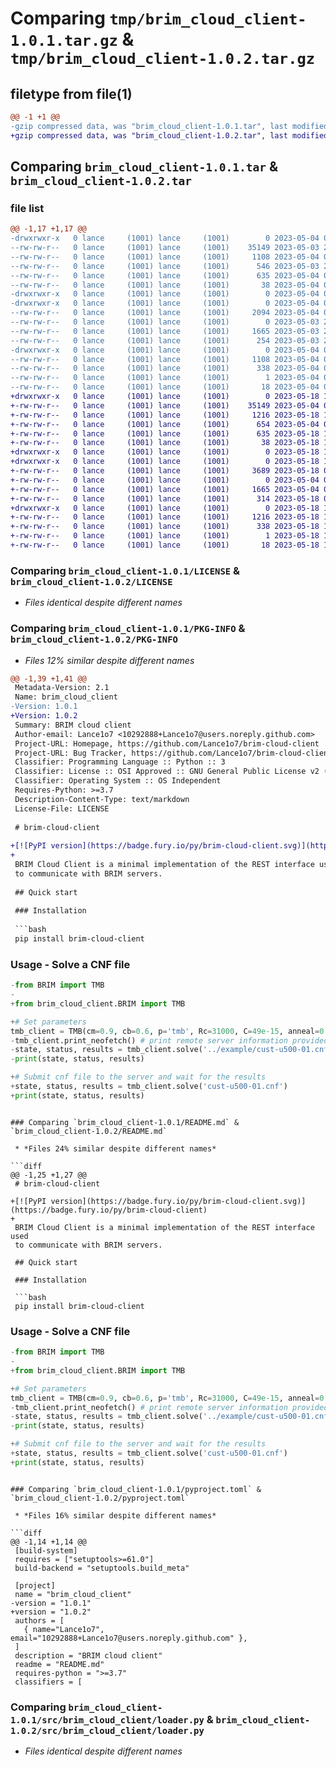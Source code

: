 # Comparing `tmp/brim_cloud_client-1.0.1.tar.gz` & `tmp/brim_cloud_client-1.0.2.tar.gz`

## filetype from file(1)

```diff
@@ -1 +1 @@
-gzip compressed data, was "brim_cloud_client-1.0.1.tar", last modified: Thu May  4 00:03:32 2023, max compression
+gzip compressed data, was "brim_cloud_client-1.0.2.tar", last modified: Thu May 18 16:46:54 2023, max compression
```

## Comparing `brim_cloud_client-1.0.1.tar` & `brim_cloud_client-1.0.2.tar`

### file list

```diff
@@ -1,17 +1,17 @@
-drwxrwxr-x   0 lance     (1001) lance     (1001)        0 2023-05-04 00:03:32.022728 brim_cloud_client-1.0.1/
--rw-rw-r--   0 lance     (1001) lance     (1001)    35149 2023-05-03 22:18:27.000000 brim_cloud_client-1.0.1/LICENSE
--rw-rw-r--   0 lance     (1001) lance     (1001)     1108 2023-05-04 00:03:32.018728 brim_cloud_client-1.0.1/PKG-INFO
--rw-rw-r--   0 lance     (1001) lance     (1001)      546 2023-05-03 23:35:48.000000 brim_cloud_client-1.0.1/README.md
--rw-rw-r--   0 lance     (1001) lance     (1001)      635 2023-05-04 00:03:24.000000 brim_cloud_client-1.0.1/pyproject.toml
--rw-rw-r--   0 lance     (1001) lance     (1001)       38 2023-05-04 00:03:32.022728 brim_cloud_client-1.0.1/setup.cfg
-drwxrwxr-x   0 lance     (1001) lance     (1001)        0 2023-05-04 00:03:32.006728 brim_cloud_client-1.0.1/src/
-drwxrwxr-x   0 lance     (1001) lance     (1001)        0 2023-05-04 00:03:32.014727 brim_cloud_client-1.0.1/src/brim_cloud_client/
--rw-rw-r--   0 lance     (1001) lance     (1001)     2094 2023-05-04 00:03:06.000000 brim_cloud_client-1.0.1/src/brim_cloud_client/BRIM.py
--rw-rw-r--   0 lance     (1001) lance     (1001)        0 2023-05-03 23:32:45.000000 brim_cloud_client-1.0.1/src/brim_cloud_client/__init__.py
--rw-rw-r--   0 lance     (1001) lance     (1001)     1665 2023-05-03 23:25:17.000000 brim_cloud_client-1.0.1/src/brim_cloud_client/loader.py
--rw-rw-r--   0 lance     (1001) lance     (1001)      254 2023-05-03 23:27:16.000000 brim_cloud_client-1.0.1/src/brim_cloud_client/test.py
-drwxrwxr-x   0 lance     (1001) lance     (1001)        0 2023-05-04 00:03:32.018728 brim_cloud_client-1.0.1/src/brim_cloud_client.egg-info/
--rw-rw-r--   0 lance     (1001) lance     (1001)     1108 2023-05-04 00:03:31.000000 brim_cloud_client-1.0.1/src/brim_cloud_client.egg-info/PKG-INFO
--rw-rw-r--   0 lance     (1001) lance     (1001)      338 2023-05-04 00:03:31.000000 brim_cloud_client-1.0.1/src/brim_cloud_client.egg-info/SOURCES.txt
--rw-rw-r--   0 lance     (1001) lance     (1001)        1 2023-05-04 00:03:31.000000 brim_cloud_client-1.0.1/src/brim_cloud_client.egg-info/dependency_links.txt
--rw-rw-r--   0 lance     (1001) lance     (1001)       18 2023-05-04 00:03:31.000000 brim_cloud_client-1.0.1/src/brim_cloud_client.egg-info/top_level.txt
+drwxrwxr-x   0 lance     (1001) lance     (1001)        0 2023-05-18 16:46:54.046495 brim_cloud_client-1.0.2/
+-rw-rw-r--   0 lance     (1001) lance     (1001)    35149 2023-05-04 00:13:19.000000 brim_cloud_client-1.0.2/LICENSE
+-rw-rw-r--   0 lance     (1001) lance     (1001)     1216 2023-05-18 16:46:54.042494 brim_cloud_client-1.0.2/PKG-INFO
+-rw-rw-r--   0 lance     (1001) lance     (1001)      654 2023-05-04 00:47:16.000000 brim_cloud_client-1.0.2/README.md
+-rw-rw-r--   0 lance     (1001) lance     (1001)      635 2023-05-18 16:46:29.000000 brim_cloud_client-1.0.2/pyproject.toml
+-rw-rw-r--   0 lance     (1001) lance     (1001)       38 2023-05-18 16:46:54.046495 brim_cloud_client-1.0.2/setup.cfg
+drwxrwxr-x   0 lance     (1001) lance     (1001)        0 2023-05-18 16:46:54.026494 brim_cloud_client-1.0.2/src/
+drwxrwxr-x   0 lance     (1001) lance     (1001)        0 2023-05-18 16:46:54.038494 brim_cloud_client-1.0.2/src/brim_cloud_client/
+-rw-rw-r--   0 lance     (1001) lance     (1001)     3689 2023-05-18 02:10:31.000000 brim_cloud_client-1.0.2/src/brim_cloud_client/BRIM.py
+-rw-rw-r--   0 lance     (1001) lance     (1001)        0 2023-05-04 00:13:19.000000 brim_cloud_client-1.0.2/src/brim_cloud_client/__init__.py
+-rw-rw-r--   0 lance     (1001) lance     (1001)     1665 2023-05-04 00:13:19.000000 brim_cloud_client-1.0.2/src/brim_cloud_client/loader.py
+-rw-rw-r--   0 lance     (1001) lance     (1001)      314 2023-05-18 02:34:40.000000 brim_cloud_client-1.0.2/src/brim_cloud_client/test.py
+drwxrwxr-x   0 lance     (1001) lance     (1001)        0 2023-05-18 16:46:54.042494 brim_cloud_client-1.0.2/src/brim_cloud_client.egg-info/
+-rw-rw-r--   0 lance     (1001) lance     (1001)     1216 2023-05-18 16:46:54.000000 brim_cloud_client-1.0.2/src/brim_cloud_client.egg-info/PKG-INFO
+-rw-rw-r--   0 lance     (1001) lance     (1001)      338 2023-05-18 16:46:54.000000 brim_cloud_client-1.0.2/src/brim_cloud_client.egg-info/SOURCES.txt
+-rw-rw-r--   0 lance     (1001) lance     (1001)        1 2023-05-18 16:46:54.000000 brim_cloud_client-1.0.2/src/brim_cloud_client.egg-info/dependency_links.txt
+-rw-rw-r--   0 lance     (1001) lance     (1001)       18 2023-05-18 16:46:54.000000 brim_cloud_client-1.0.2/src/brim_cloud_client.egg-info/top_level.txt
```

### Comparing `brim_cloud_client-1.0.1/LICENSE` & `brim_cloud_client-1.0.2/LICENSE`

 * *Files identical despite different names*

### Comparing `brim_cloud_client-1.0.1/PKG-INFO` & `brim_cloud_client-1.0.2/PKG-INFO`

 * *Files 12% similar despite different names*

```diff
@@ -1,39 +1,41 @@
 Metadata-Version: 2.1
 Name: brim_cloud_client
-Version: 1.0.1
+Version: 1.0.2
 Summary: BRIM cloud client
 Author-email: Lance1o7 <10292888+Lance1o7@users.noreply.github.com>
 Project-URL: Homepage, https://github.com/Lance1o7/brim-cloud-client
 Project-URL: Bug Tracker, https://github.com/Lance1o7/brim-cloud-client/issues
 Classifier: Programming Language :: Python :: 3
 Classifier: License :: OSI Approved :: GNU General Public License v2 (GPLv2)
 Classifier: Operating System :: OS Independent
 Requires-Python: >=3.7
 Description-Content-Type: text/markdown
 License-File: LICENSE
 
 # brim-cloud-client
 
+[![PyPI version](https://badge.fury.io/py/brim-cloud-client.svg)](https://badge.fury.io/py/brim-cloud-client)
+
 BRIM Cloud Client is a minimal implementation of the REST interface used
 to communicate with BRIM servers.
 
 ## Quick start
 
 ### Installation
 
 ```bash
 pip install brim-cloud-client
 ```
 
 ### Usage - Solve a CNF file
 
 ```python
-from BRIM import TMB
-
+from brim_cloud_client.BRIM import TMB
 
+# Set parameters
 tmb_client = TMB(cm=0.9, cb=0.6, p='tmb', Rc=31000, C=49e-15, anneal=0.00011, seed=0)
-tmb_client.print_neofetch() # print remote server information provided by neofetch
-state, status, results = tmb_client.solve('../example/cust-u500-01.cnf')
-print(state, status, results)
 
+# Submit cnf file to the server and wait for the results
+state, status, results = tmb_client.solve('cust-u500-01.cnf')
+print(state, status, results)
 ```
```

### Comparing `brim_cloud_client-1.0.1/README.md` & `brim_cloud_client-1.0.2/README.md`

 * *Files 24% similar despite different names*

```diff
@@ -1,25 +1,27 @@
 # brim-cloud-client
 
+[![PyPI version](https://badge.fury.io/py/brim-cloud-client.svg)](https://badge.fury.io/py/brim-cloud-client)
+
 BRIM Cloud Client is a minimal implementation of the REST interface used
 to communicate with BRIM servers.
 
 ## Quick start
 
 ### Installation
 
 ```bash
 pip install brim-cloud-client
 ```
 
 ### Usage - Solve a CNF file
 
 ```python
-from BRIM import TMB
-
+from brim_cloud_client.BRIM import TMB
 
+# Set parameters
 tmb_client = TMB(cm=0.9, cb=0.6, p='tmb', Rc=31000, C=49e-15, anneal=0.00011, seed=0)
-tmb_client.print_neofetch() # print remote server information provided by neofetch
-state, status, results = tmb_client.solve('../example/cust-u500-01.cnf')
-print(state, status, results)
 
+# Submit cnf file to the server and wait for the results
+state, status, results = tmb_client.solve('cust-u500-01.cnf')
+print(state, status, results)
 ```
```

### Comparing `brim_cloud_client-1.0.1/pyproject.toml` & `brim_cloud_client-1.0.2/pyproject.toml`

 * *Files 16% similar despite different names*

```diff
@@ -1,14 +1,14 @@
 [build-system]
 requires = ["setuptools>=61.0"]
 build-backend = "setuptools.build_meta"
 
 [project]
 name = "brim_cloud_client"
-version = "1.0.1"
+version = "1.0.2"
 authors = [
   { name="Lance1o7", email="10292888+Lance1o7@users.noreply.github.com" },
 ]
 description = "BRIM cloud client"
 readme = "README.md"
 requires-python = ">=3.7"
 classifiers = [
```

### Comparing `brim_cloud_client-1.0.1/src/brim_cloud_client/loader.py` & `brim_cloud_client-1.0.2/src/brim_cloud_client/loader.py`

 * *Files identical despite different names*

